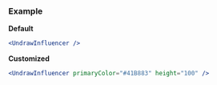 ### Example

**Default**
```jsx
<UndrawInfluencer />
```

**Customized**
```jsx
<UndrawInfluencer primaryColor="#41B883" height="100" />
```
